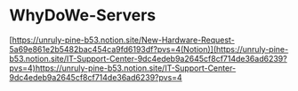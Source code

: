 # WhyDoWe-Servers

[https://unruly-pine-b53.notion.site/New-Hardware-Request-5a69e861e2b5482bac454ca9fd6193df?pvs=4(Notion)](https://unruly-pine-b53.notion.site/IT-Support-Center-9dc4edeb9a2645cf8cf714de36ad6239?pvs=4)https://unruly-pine-b53.notion.site/IT-Support-Center-9dc4edeb9a2645cf8cf714de36ad6239?pvs=4
